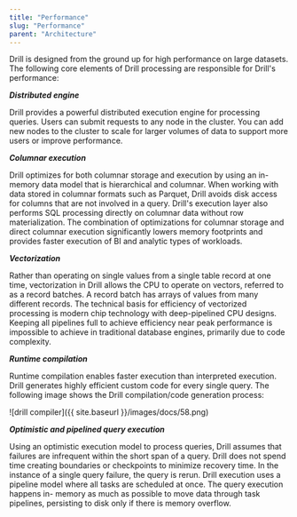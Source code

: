 ```yaml
---
title: "Performance"
slug: "Performance"
parent: "Architecture"
---
```

Drill is designed from the ground up for high performance on large datasets.
The following core elements of Drill processing are responsible for Drill's
performance:

**_Distributed engine_**

Drill provides a powerful distributed execution engine for processing queries.
Users can submit requests to any node in the cluster. You can add new
nodes to the cluster to scale for larger volumes of data to support more users
or improve performance.

**_Columnar execution_**

Drill optimizes for both columnar storage and execution by using an in-memory
data model that is hierarchical and columnar. When working with data stored in
columnar formats such as Parquet, Drill avoids disk access for columns that
are not involved in a query. Drill's execution layer also 
performs SQL processing directly on columnar data without row
materialization. The combination of optimizations for columnar storage and
direct columnar execution significantly lowers memory footprints and provides
faster execution of BI and analytic types of workloads.

**_Vectorization_**

Rather than operating on single values from a single table record at one time,
vectorization in Drill allows the CPU to operate on vectors, referred to as a
record batches. A record batch has arrays of values from many different
records. The technical basis for efficiency of vectorized processing is modern
chip technology with deep-pipelined CPU designs. Keeping all pipelines full to
achieve efficiency near peak performance is impossible to achieve in
traditional database engines, primarily due to code complexity.

**_Runtime compilation_**

Runtime compilation enables faster execution than interpreted execution. Drill
generates highly efficient custom code for every single query. 
The following image shows the Drill compilation/code generation
process:

![drill compiler]({{ site.baseurl }}/images/docs/58.png)

**_Optimistic and pipelined query execution_**

Using an optimistic execution model to process queries, Drill assumes
that failures are infrequent within the short span of a query. Drill 
does not spend time creating boundaries or checkpoints to minimize recovery
time. In the instance of a single query failure, the query is rerun. Drill execution uses a pipeline
model where all tasks are scheduled at once. The query execution happens in-
memory as much as possible to move data through task pipelines, persisting to
disk only if there is memory overflow.
